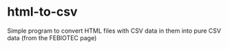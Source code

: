 # html-to-csv
Simple program to convert HTML files with CSV data in them into pure CSV data (from the FEBIOTEC page)
